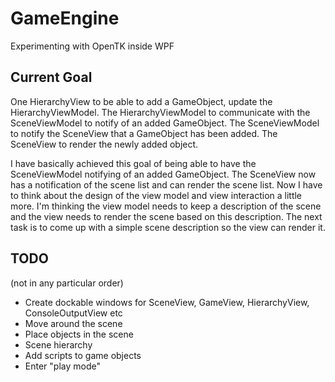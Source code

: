 # GameEngine
Experimenting with OpenTK inside WPF

## Current Goal
One HierarchyView to be able to add a GameObject, update the HierarchyViewModel.
The HierarchyViewModel to communicate with the SceneViewModel to notify of an added GameObject.
The SceneViewModel to notify the SceneView that a GameObject has been added.
The SceneView to render the newly added object.

I have basically achieved this goal of being able to have the SceneViewModel notifying
of an added GameObject. The SceneView now has a notification of the scene list and can
render the scene list. Now I have to think about the design of the view model and view
interaction a little more. I'm thinking the view model needs to keep a description of
the scene and the view needs to render the scene based on this description. The next
task is to come up with a simple scene description so the view can render it.

## TODO
(not in any particular order)
- Create dockable windows for SceneView, GameView, HierarchyView, ConsoleOutputView etc
- Move around the scene
- Place objects in the scene
- Scene hierarchy
- Add scripts to game objects
- Enter "play mode"
